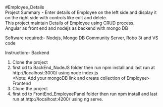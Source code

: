 #Employee_Details<br>
Project Summary - Enter details of Employee on the left side and display it on the right side with controls like edit and delete.<br> 
This project maintain Details of Employee using CRUD process.<br>
Angular as front end and nodejs as backend with mongo DB<br>

Software required:- Nodejs, Mongo DB Community Server, Robo 3t and VS code<br>

Instruction:-
Backend<br>
1. Clone the project<br>
2. first cd to BackEnd_NodeJS folder then run npm install and last run at http://localhost:3000/ using node index.js<br>
<Note: Add your mongoDB link and create collection of Employee><br>
Frontend<br>
1. Clone the project<br>
2. first cd to FrontEnd_EmployeePanel folder then run npm install and last run at http://localhost:4200/ using ng serve.

